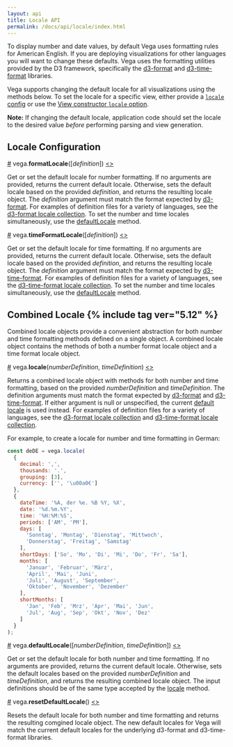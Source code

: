 ```yaml
---
layout: api
title: Locale API
permalink: /docs/api/locale/index.html
---
```


To display number and date values, by default Vega uses formatting rules for American English. If you are deploying visualizations for other languages you will want to change these defaults. Vega uses the formatting utilities provided by the D3 framework, specifically the [d3-format](https://github.com/d3/d3-format) and [d3-time-format](https://github.com/d3/d3-time-format) libraries.

Vega supports changing the default locale for all visualizations using the methods below. To set the locale for a specific view, either provide a [`locale` config](../../config/#view) or use the [View constructor `locale` option](../view/#view).

**Note:** If changing the default locale, application code should set the locale to the desired value _before_ performing parsing and view generation.

## <a name="locale"></a>Locale Configuration

<a name="formatLocale" href="#formatLocale">#</a>
vega.<b>formatLocale</b>([<i>definition</i>])
[<>](https://github.com/vega/vega/blob/master/packages/vega-format/src/number.js "Source")

Get or set the default locale for number formatting. If no arguments are provided, returns the current default locale. Otherwise, sets the default locale based on the provided *definition*, and returns the resulting locale object. The *definition* argument must match the format expected by [d3-format](https://github.com/d3/d3-format#formatLocale). For examples of definition files for a variety of languages, see the [d3-format locale collection](https://github.com/d3/d3-format/tree/master/locale). To set the number and time locales simultaneously, use the [defaultLocale](#defaultLocale) method.

<a name="timeFormatLocale" href="#timeFormatLocale">#</a>
vega.<b>timeFormatLocale</b>([<i>definition</i>])
[<>](https://github.com/vega/vega/blob/master/packages/vega-format/src/time.js "Source")

Get or set the default locale for time formatting. If no arguments are provided, returns the current default locale. Otherwise, sets the default locale based on the provided *definition*, and returns the resulting locale object. The *definition* argument must match the format expected by [d3-time-format](https://github.com/d3/d3-time-format#timeFormatLocale). For examples of definition files for a variety of languages, see the [d3-time-format locale collection](https://github.com/d3/d3-time-format/tree/master/locale). To set the number and time locales simultaneously, use the [defaultLocale](#defaultLocale) method.

## <a name="combined-locale"></a>Combined Locale {% include tag ver="5.12" %}

Combined locale objects provide a convenient abstraction for both number and time formatting methods defined on a single object. A combined locale object contains the methods of both a number format locale object and a time format locale object.

<a name="locale" href="#locale">#</a>
vega.<b>locale</b>(<i>numberDefinition</i>, <i>timeDefinition</i>)
[<>](https://github.com/vega/vega/blob/master/packages/vega-format/src/locale.js "Source")

Returns a combined locale object with methods for both number and time formatting, based on the provided *numberDefinition* and *timeDefinition*. The definition arguments must match the format expected by [d3-format](https://github.com/d3/d3-format#formatLocale) and [d3-time-format](https://github.com/d3/d3-time-format#timeFormatLocale). If either argument is null or unspecified, the current [default locale](#defaultLocale) is used instead. For examples of definition files for a variety of languages, see the [d3-format locale collection](https://github.com/d3/d3-format/tree/master/locale) and [d3-time-format locale collection](https://github.com/d3/d3-time-format/tree/master/locale).

For example, to create a locale for number and time formatting in German:

```js
const deDE = vega.locale(
  {
    decimal: ',',
    thousands: '.',
    grouping: [3],
    currency: ['', '\u00a0€']
  },
  {
    dateTime: '%A, der %e. %B %Y, %X',
    date: '%d.%m.%Y',
    time: '%H:%M:%S',
    periods: ['AM', 'PM'],
    days: [
      'Sonntag', 'Montag', 'Dienstag', 'Mittwoch',
      'Donnerstag', 'Freitag', 'Samstag'
    ],
    shortDays: ['So', 'Mo', 'Di', 'Mi', 'Do', 'Fr', 'Sa'],
    months: [
      'Januar', 'Februar', 'März',
      'April', 'Mai', 'Juni',
      'Juli', 'August', 'September',
      'Oktober', 'November', 'Dezember'
    ],
    shortMonths: [
      'Jan', 'Feb', 'Mrz', 'Apr', 'Mai', 'Jun',
      'Jul', 'Aug', 'Sep', 'Okt', 'Nov', 'Dez'
    ]
  }
);
```

<a name="defaultLocale" href="#defaultLocale">#</a>
vega.<b>defaultLocale</b>([<i>numberDefinition</i>, <i>timeDefinition</i>])
[<>](https://github.com/vega/vega/blob/master/packages/vega-format/src/locale.js "Source")

Get or set the default locale for both number and time formatting. If no arguments are provided, returns the current default locale. Otherwise, sets the default locales based on the provided *numberDefinition* and *timeDefinition*, and returns the resulting combined locale object. The input definitions should be of the same type accepted by the [locale](#locale) method.

<a name="resetDefaultLocale" href="#resetDefaultLocale">#</a>
vega.<b>resetDefaultLocale</b>()
[<>](https://github.com/vega/vega/blob/master/packages/vega-format/src/locale.js "Source")

Resets the default locale for both number and time formatting and returns the resulting comgined locale object. The new default locales for Vega will match the current default locales for the underlying d3-format and d3-time-format libraries.
